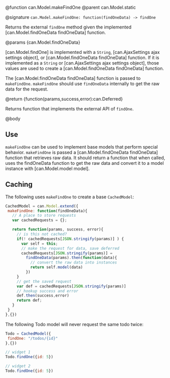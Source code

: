 @function can.Model.makeFindOne
@parent can.Model.static

@signature `can.Model.makeFindOne: function(findOneData) -> findOne`

Returns the external `findOne` method given the implemented [can.Model.findOneData findOneData] function.

@params {can.Model.findOneData}

[can.Model.findOne] is implemented with a `String`, [can.AjaxSettings ajax settings object], or
[can.Model.findOneData findOneData] function. If it is implemented as
a `String` or [can.AjaxSettings ajax settings object], those values are used
to create a [can.Model.findOneData findOneData] function.

The [can.Model.findOneData findOneData] function is passed to `makeFindOne`. `makeFindOne`
should use `findOneData` internally to get the raw data for the request.

@return {function(params,success,error):can.Deferred}

Returns function that implements the external API of `findOne`.

@body

## Use

`makeFindOne` can be used to implement base models that perform special
behavior. `makeFindOne` is passed a [can.Model.findOneData findOneData] function that retrieves raw
data. It should return a function that when called, uses
the findOneData function to get the raw data and convert it to a model instance with
[can.Model.model model].

## Caching

The following uses `makeFindOne` to create a base `CachedModel`:

```js
CachedModel = can.Model.extend({
 makeFindOne: function(findOneData){
   // A place to store requests
   var cachedRequests = {};

   return function(params, success, error){
     // is this not cached?
     if(! cachedRequests[JSON.stringify(params)] ) {
       var self = this;
       // make the request for data, save deferred
       cachedRequests[JSON.stringify(params)] =
         findOneData(params).then(function(data){
           // convert the raw data into instances
           return self.model(data)
         })
     }
     // get the saved request
     var def = cachedRequests[JSON.stringify(params)]
     // hookup success and error
     def.then(success,error)
     return def;
   }
 }
},{})
```

The following Todo model will never request the same todo twice:

```js
Todo = CachedModel({
 findOne: "/todos/{id}"
},{})

// widget 1
Todo.findOne({id: 5})

// widget 2
Todo.findOne({id: 5})
```
